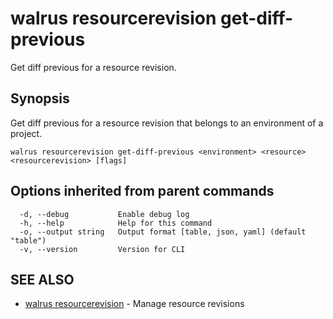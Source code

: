 # walrus resourcerevision get-diff-previous

Get diff previous for a resource revision.

## Synopsis

Get diff previous for a resource revision that belongs to an environment of a project.

```
walrus resourcerevision get-diff-previous <environment> <resource> <resourcerevision> [flags]
```

## Options inherited from parent commands

```
  -d, --debug           Enable debug log
  -h, --help            Help for this command
  -o, --output string   Output format [table, json, yaml] (default "table")
  -v, --version         Version for CLI
```

## SEE ALSO

* [walrus resourcerevision](walrus_resourcerevision)	 - Manage resource revisions

